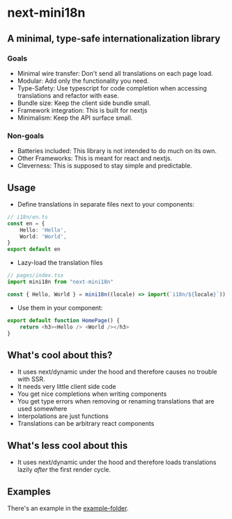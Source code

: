 # next-mini18n
## A minimal, type-safe internationalization library

### Goals
* Minimal wire transfer: Don't send all translations on each page load.
* Modular: Add only the functionality you need.
* Type-Safety: Use typescript for code completion when accessing translations
and refactor with ease.
* Bundle size: Keep the client side bundle small.
* Framework integration: This is built for nextjs
* Minimalism: Keep the API surface small.

### Non-goals
* Batteries included: This library is not intended to do much on its own.
* Other Frameworks: This is meant for react and nextjs.
* Cleverness: This is supposed to stay simple and predictable.

## Usage
* Define translations in separate files next to your components:
```ts
// i18n/en.ts
const en = {
    Hello: 'Hello',
    World: 'World',
}
export default en
```

* Lazy-load the translation files
```ts
// pages/index.tsx
import mini18n from "next-mini18n"

const { Hello, World } = mini18n((locale) => import(`i18n/${locale}`))
```

* Use them in your component:
```ts
export default function HomePage() {
    return <h3><Hello /> <World /></h3>
}
```
## What's cool about this?
* It uses next/dynamic under the hood and therefore causes no trouble with SSR.
* It needs very little client side code
* You get nice completions when writing components
* You get type errors when removing or renaming translations that are used somewhere
* Interpolations are just functions
* Translations can be arbitrary react components

## What's less cool about this
* It uses next/dynamic under the hood and therefore loads translations lazily _after_ the first render cycle.

## Examples
There's an example in the [example-folder](https://github.com/mismosmi/tsi18n/tree/main/example).